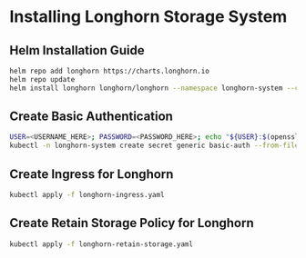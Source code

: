 # Installing Longhorn Storage System

## Helm Installation Guide
```bash
helm repo add longhorn https://charts.longhorn.io
helm repo update
helm install longhorn longhorn/longhorn --namespace longhorn-system --create-namespace --version 1.8.1
```

## Create Basic Authentication
```bash
USER=<USERNAME_HERE>; PASSWORD=<PASSWORD_HERE>; echo "${USER}:$(openssl passwd -stdin -apr1 <<< ${PASSWORD})" >> auth
kubectl -n longhorn-system create secret generic basic-auth --from-file=auth
```

## Create Ingress for Longhorn
```bash
kubectl apply -f longhorn-ingress.yaml
```

## Create Retain Storage Policy for Longhorn
```bash
kubectl apply -f longhorn-retain-storage.yaml
```